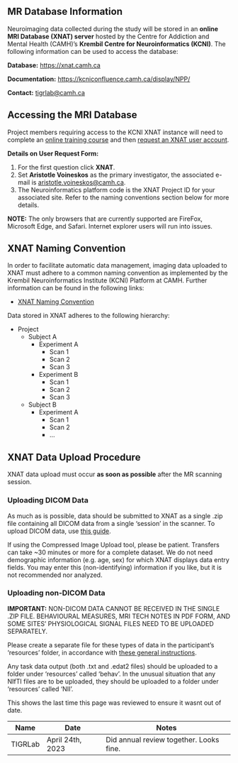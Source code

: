 ## MR Database Information
Neuroimaging data collected during the study will be stored in an **online MRI Database (XNAT) server** hosted by the Centre for Addiction and Mental Health (CAMH)’s **Krembil Centre for Neuroinformatics (KCNI)**. The following information can be used to access the database:

**Database:** https://xnat.camh.ca

**Documentation:** https://kcniconfluence.camh.ca/display/NPP/

**Contact:**  tigrlab@camh.ca

## Accessing the MRI Database
Project members requiring access to the KCNI XNAT instance will need to complete an [online training course](https://kcniconfluence.camh.ca/display/NPP/XNAT+Workshop) and then [request an XNAT user account](https://kcniconfluence.camh.ca/pages/viewpage.action?pageId=6455465#XNATIntroduction-NewUserRequest).


**Details on User Request Form:**
1. For the first question click **XNAT**.
2. Set **Aristotle Voineskos** as the primary investigator, the associated e-mail is aristotle.voineskos@camh.ca.
3. The Neuroinformatics platform code is the XNAT Project ID for your associated site. Refer to the naming conventions section below for more details.

**NOTE:**
The only browsers that are currently supported are FireFox, Microsoft Edge, and Safari. Internet explorer users will run into issues.

## XNAT Naming Convention
In order to facilitate automatic data management, imaging data uploaded to XNAT must adhere to a common naming convention as implemented by the Krembil Neuroinformatics Institute (KCNI) Platform at CAMH. Further information can be found in the following links:
- [XNAT Naming Convention](https://kcniconfluence.camh.ca/display/NPP/XNAT+Naming+Convention)

Data stored in XNAT adheres to the following hierarchy:
- Project
  - Subject A
    - Experiment A
      - Scan 1
      - Scan 2
      - Scan 3
    - Experiment B
      - Scan 1
      - Scan 2
      - Scan 3
  - Subject B
    - Experiment A
      - Scan 1
      - Scan 2
      - ...

## XNAT Data Upload Procedure

XNAT data upload must occur **as soon as possible** after the MR scanning session.


### Uploading DICOM Data

As much as is possible, data should be submitted to XNAT as a single .zip file containing all DICOM data from a single ‘session’ in the scanner. To upload DICOM data, use [this guide](https://kcniconfluence.camh.ca/display/NPP/MR+Upload+Instructions).

If using the Compressed Image Upload tool, please be patient. Transfers can take ~30 minutes or more for a complete dataset. We do not need demographic information (e.g. age, sex) for which XNAT displays data entry fields. You may enter this (non-identifying) information if you like, but it is not recommended nor analyzed.


### Uploading non-DICOM Data

**IMPORTANT:** NON-DICOM DATA CANNOT BE RECEIVED IN THE SINGLE .ZIP FILE. BEHAVIOURAL MEASURES, MRI TECH NOTES IN PDF FORM, AND SOME SITES’ PHYSIOLOGICAL SIGNAL FILES NEED TO BE UPLOADED SEPARATELY.

Please create a separate file for these types of data in the participant’s ‘resources’ folder, in accordance with [these general instructions](https://kcniconfluence.camh.ca/display/NPP/Non-DICOM+Upload+Instructions).

Any task data output (both .txt and .edat2 files) should be uploaded to a folder under ‘resources’ called ‘behav’. In the unusual situation that any NIfTI files are to be uploaded, they should be uploaded to a folder under ‘resources’ called ‘NII’.

<!-- sign-off-sheet:start -->
<!-- sign-off-cadence:1 year -->
This shows the last time this page was reviewed to ensure it wasnt out of date.

| Name | Date | Notes |
|------|------|-------|
| TIGRLab | April 24th, 2023 | Did annual review together. Looks fine. |
<!-- sign-off-sheet:end -->
